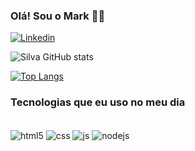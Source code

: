 ### Olá! Sou o Mark 👨‍💻
[![Linkedin](https://img.shields.io/badge/LinkedIn-0077B5?style=for-the-badge&logo=linkedin&logoColor=white)](https://www.linkedin.com/in/marksilvaa/)



![Silva GitHub stats](https://github-readme-stats.vercel.app/api?username=marksva&show_icons=true&theme=tokyonight)

[![Top Langs](https://github-readme-stats.vercel.app/api/top-langs/?username=marksva&hide=javascript,html)](https://github.com/marksva/github-readme-stats)


### Tecnologias que eu uso no meu dia 
<div style="display: inline_block"><br/> 
    <img align="center" alt="html5" src="https://img.shields.io/badge/HTML5-E34F26?style=for-the-badge&logo=html5&logoColor=white">
    <img align="center" alt="css" src="https://img.shields.io/badge/CSS3-1572B6?style=for-the-badge&logo=css3&logoColor=white">
    <img align="center" alt="js" src="https://img.shields.io/badge/JavaScript-F7DF1E?style=for-the-badge&logo=javascript&logoColor=black">
    <img align="center" alt="nodejs" src="https://img.shields.io/badge/Node.js-43853D?style=for-the-badge&logo=node.js&logoColor=white">
</div>


